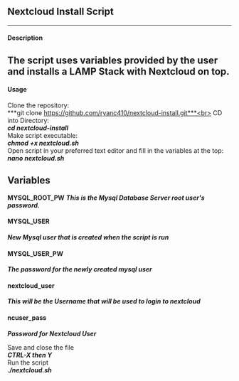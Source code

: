 ## Nextcloud Install Script
----
#### Description
The script uses variables provided by the user and installs a LAMP Stack with Nextcloud on top.
----
#### Usage<br> 
Clone the repository:<br>
***git clone https://github.com/ryanc410/nextcloud-install.git***<br>
CD into Directory:<br>
***cd nextcloud-install***<br>
Make script executable:<br>
***chmod +x nextcloud.sh***<br>
Open script in your preferred text editor and  fill in the variables at the top:<br>
***nano nextcloud.sh***<br>

## **Variables**<br>
**MYSQL_ROOT_PW**
***This is the Mysql Database Server root user's password.*** 

#### **MYSQL_USER**
***New Mysql user that is created when the script is run***

#### **MYSQL_USER_PW**
***The password for the newly created mysql user***

#### **nextcloud_user**
***This will be the Username that will be used to login to nextcloud***

#### **ncuser_pass**
***Password for Nextcloud User***

Save and close the file<br>
***CTRL-X then Y***<br>
Run the script<br>
***./nextcloud.sh***<br>
